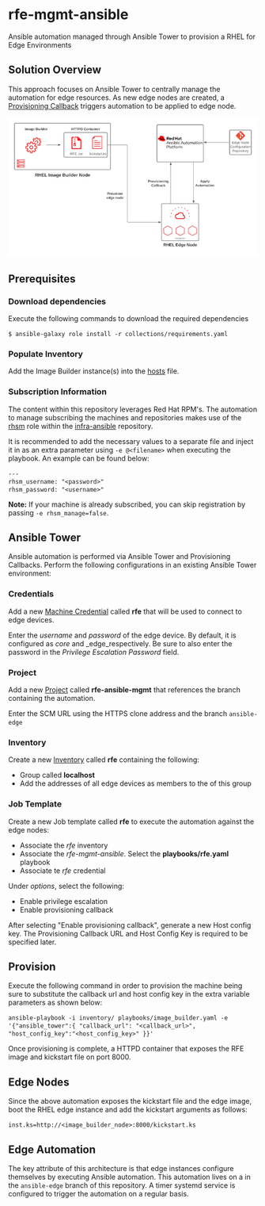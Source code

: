 # rfe-mgmt-ansible

Ansible automation managed through Ansible Tower to provision a RHEL for Edge Environments
## Solution Overview

This approach focuses on Ansible Tower to centrally manage the automation for edge resources. As new edge nodes are created, a [Provisioning Callback](https://docs.ansible.com/ansible-tower/latest/html/userguide/job_templates.html#provisioning-callbacks) triggers automation to be applied to edge node.

![Architecture](docs/images/ansible-tower-architecture.png)
## Prerequisites
### Download dependencies

Execute the following commands to download the required dependencies

```
$ ansible-galaxy role install -r collections/requirements.yaml
```

### Populate Inventory

Add the Image Builder instance(s) into the [hosts](inventory/hosts) file.

### Subscription Information

The content within this repository leverages Red Hat RPM's. The automation to manage subscribing the machines and repositories makes use of the [rhsm](https://github.com/redhat-cop/infra-ansible/blob/master/roles/rhsm) role within the [infra-ansible](https://github.com/redhat-cop/infra-ansible) repository.

It is recommended to add the necessary values to a separate file and inject it in as an extra parameter using `-e @<filename>` when executing the playbook. An example can be found below:

```
---
rhsm_username: "<password>"
rhsm_password: "<username>"
```

**Note:** If your machine is already subscribed, you can skip registration by passing `-e rhsm_manage=false`.

## Ansible Tower

Ansible automation is performed via Ansible Tower and Provisioning Callbacks. Perform the following configurations in an existing Ansible Tower environment:

### Credentials

Add a new [Machine Credential](https://docs.ansible.com/ansible-tower/latest/html/userguide/credentials.html) called **rfe** that will be used to connect to edge devices.

Enter the _username_ and _password_ of the edge device. By default, it is configured as _core_ and _edge_respectively. Be sure to also enter the password in the _Privilege Escalation Password_ field.
### Project

Add a new [Project](https://docs.ansible.com/ansible-tower/latest/html/userguide/projects.html) called **rfe-ansible-mgmt** that references the branch containing the automation.

Enter the SCM URL using the HTTPS clone address and the branch `ansible-edge`
### Inventory

Create a new [Inventory](https://docs.ansible.com/ansible-tower/latest/html/userguide/inventories.html) called **rfe** containing the following:

* Group called **localhost**
* Add the addresses of all edge devices as members to the of this group

### Job Template

Create a new Job template called **rfe** to execute the automation against the edge nodes:

* Associate the _rfe_ inventory
* Associate the _rfe-mgmt-ansible_. Select the **playbooks/rfe.yaml** playbook
* Associate te _rfe_ credential

Under _options_, select the following:

* Enable privilege escalation
* Enable provisioning callback

After selecting "Enable provisioning callback", generate a new Host config key. The Provisioning Callback URL and Host Config Key is required to be specified later.

## Provision

Execute the following command in order to provision the machine being sure to substitute the callback url and host config key in the extra variable parameters as shown below:

```
ansible-playbook -i inventory/ playbooks/image_builder.yaml -e '{"ansible_tower":{ "callback_url": "<callback_url>", "host_config_key":"<host_config_key>" }}'
```

Once provisioning is complete, a HTTPD container that exposes the RFE image and kickstart file on port 8000.

## Edge Nodes

Since the above automation exposes the kickstart file and the edge image, boot the RHEL edge instance and add the kickstart arguments as follows:

```
inst.ks=http://<image_builder_node>:8000/kickstart.ks
```

## Edge Automation

The key attribute of this architecture is that edge instances configure themselves by executing Ansible automation. This automation lives on a in the `ansible-edge` branch of this repository. A timer systemd service is configured to trigger the automation on a regular basis.
